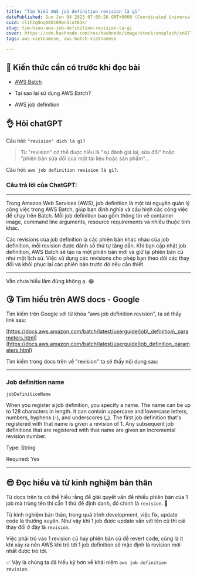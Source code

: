 ```yaml
---
title: "Tìm hiểu AWS job definition revision là gì"
datePublished: Sun Jun 04 2023 07:00:26 GMT+0000 (Coordinated Universal Time)
cuid: clih2q0nq000109mndlut81kr
slug: tim-hieu-aws-job-definition-revision-la-gi
cover: https://cdn.hashnode.com/res/hashnode/image/stock/unsplash/sn87TQ_o7zs/upload/a557eaa64c720df20d1bcf583c559ad1.jpeg
tags: aws-vietnamese, aws-batch-vietnamese

---
```


## 👀 Kiến thức cần có trước khi đọc bài

* [AWS Batch](https://aws.amazon.com/batch/)
    
* Tại sao lại sử dụng AWS Batch?
    
* AWS job definition
    

## 👌 Hỏi chatGPT

Câu hỏi: `"revision" dịch là gì?`

> Từ "revision" có thể được hiểu là "sự đánh giá lại, sửa đổi" hoặc "phiên bản sửa đổi của một tài liệu hoặc sản phẩm"...

Câu hỏi: `aws job definition revision là gì?`.

### Câu trả lời của ChatGPT:

---

Trong Amazon Web Services (AWS), job definition là một tài nguyên quản lý công việc trong AWS Batch, giúp bạn định nghĩa và cấu hình các công việc để chạy trên Batch. Mỗi job definition bao gồm thông tin về container image, command line arguments, resource requirements và nhiều thuộc tính khác.

Các revisions của job definition là các phiên bản khác nhau của job definition, mỗi revision được đánh số thứ tự tăng dần. Khi bạn cập nhật job definition, AWS Batch sẽ tạo ra một phiên bản mới và giữ lại phiên bản cũ như một lịch sử. Việc sử dụng các revisions cho phép bạn theo dõi các thay đổi và khôi phục lại các phiên bản trước đó nếu cần thiết.

---

Vẫn chưa hiểu lắm đúng không ạ. 😂

## 😘 Tìm hiểu trên AWS docs - Google

Tìm kiếm trên Google với từ khóa "aws job definition revision", ta sẽ thấy link sau:

[https://docs.aws.amazon.com/batch/latest/userguide/job\_definition\_parameters.html](https://docs.aws.amazon.com/batch/latest/userguide/job_definition_parameters.html)

Tìm kiếm trong docs trên về "revision" ta sẽ thấy nội dung sau:

---

### **Job definition name**

`jobDefinitionName`

When you register a job definition, you specify a name. The name can be up to 128 characters in length. It can contain uppercase and lowercase letters, numbers, hyphens (-), and underscores (\_). The first job definition that's registered with that name is given a revision of 1. Any subsequent job definitions that are registered with that name are given an incremental revision number.

Type: String

Required: Yes

---

## 😎 Đọc hiểu và từ kinh nghiệm bản thân

Từ docs trên ta có thể hiểu rằng để giải quyết vấn đề nhiều phiên bản của 1 job mà trùng tên thì cần 1 thứ để định danh, đó chính là `revision`. 👏

Từ kinh nghiệm bản thân, trong quá trình development, việc fix, update code là thường xuyên. Như vậy khi 1 job được update vẫn với tên cũ thì cái thay đổi ở đây là `revision`.

Việc phải trỏ vào 1 revision cũ hay phiên bản cũ để revert code, cũng là ít khi xảy ra nên AWS khi trỏ tới 1 job definition sẽ mặc định là revision mới nhất được trỏ tới.

✅ Vậy là chúng ta đã hiểu kỹ hơn về khái niệm `aws job definition revision`.